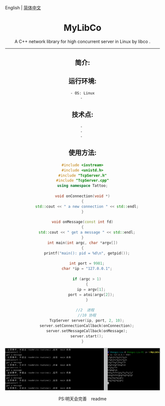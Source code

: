 
English | [简体中文](./README.zh-CN.md) 

<h1 align="center"> MyLibCo </h1>

<div align="center">

A C++ network library for high concurrent server in Linux by libco .

-----

## 简介:



## 运行环境:
    - OS: Linux
    - 

## 技术点:
    - 
    - 
    - 

## 使用方法:

```cpp
#include <iostream>
#include <unistd.h>
#include "TcpServer.h"
#include "TcpServer.cpp"
using namespace Tattoo;

void onConnection(void *)
{
	std::cout << " a new connection " << std::endl;
}

void onMessage(const int fd)
{
	std::cout << " get a message " << std::endl;
}
int main(int argc, char *argv[])
{
	printf("main(): pid = %d\n", getpid());
	
    int port = 9981;
	char *ip = "127.0.0.1";
	
	if (argc > 1)
	{
		ip = argv[1];
		port = atoi(argv[2]);
	}

	//2  进程　
	//10 协程
	TcpServer server(ip, port, 2, 10);
	server.setConnectionCallback(onConnection);
	server.setMessageCallback(onMessage);
	server.start();
}
```
![运行结果](https://github.com/liushengxi13689209566/MyLibCo/blob/master/image/frist.png)

PS:明天会完善　readme


